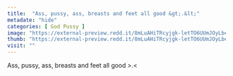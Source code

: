 ```yaml
---
title:  "Ass, pussy, ass, breasts and feet all good &gt;.&lt;"
metadate: "hide"
categories: [ God Pussy ]
image: "https://external-preview.redd.it/8mLuAHiTRcyjgk-letTO6UUmJOyLbe26xHOz--H60LM.jpg?auto=webp&s=1d8d2c2dc35d62a161242bc242b71bb3451e21d2"
thumb: "https://external-preview.redd.it/8mLuAHiTRcyjgk-letTO6UUmJOyLbe26xHOz--H60LM.jpg?width=216&crop=smart&auto=webp&s=8927c0462c0743dbf26387006e5afc3d2b61cc43"
visit: ""
---
```

Ass, pussy, ass, breasts and feet all good &gt;.&lt;
